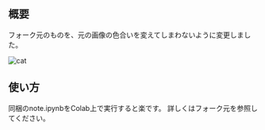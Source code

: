 ## 概要
フォーク元のものを、元の画像の色合いを変えてしまわないように変更しました。

![cat](https://user-images.githubusercontent.com/34152069/139269419-4036f2ec-f05f-4aad-9437-7a928ec23349.png)

##  使い方
同梱のnote.ipynbをColab上で実行すると楽です。
詳しくはフォーク元を参照してください。
